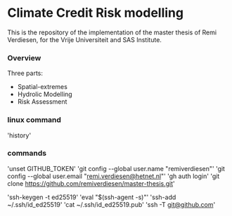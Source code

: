 # Climate Credit Risk modelling

This is the repository of the implementation of the master thesis of Remi Verdiesen, for the Vrije Universiteit and SAS Institute.

### Overview

Three parts:

- Spatial-extremes
- Hydrolic Modelling
- Risk Assessment

### linux command

'history'

### commands

'unset GITHUB_TOKEN'
'git config --global user.name "remiverdiesen"'
'git config --global user.email "remi.verdiesen@hetnet.nl"'
'gh auth login'
'git clone https://github.com/remiverdiesen/master-thesis.git'

'ssh-keygen -t ed25519'
'eval "$(ssh-agent -s)"'
'ssh-add ~/.ssh/id_ed25519'
'cat ~/.ssh/id_ed25519.pub'
'ssh -T git@github.com'

